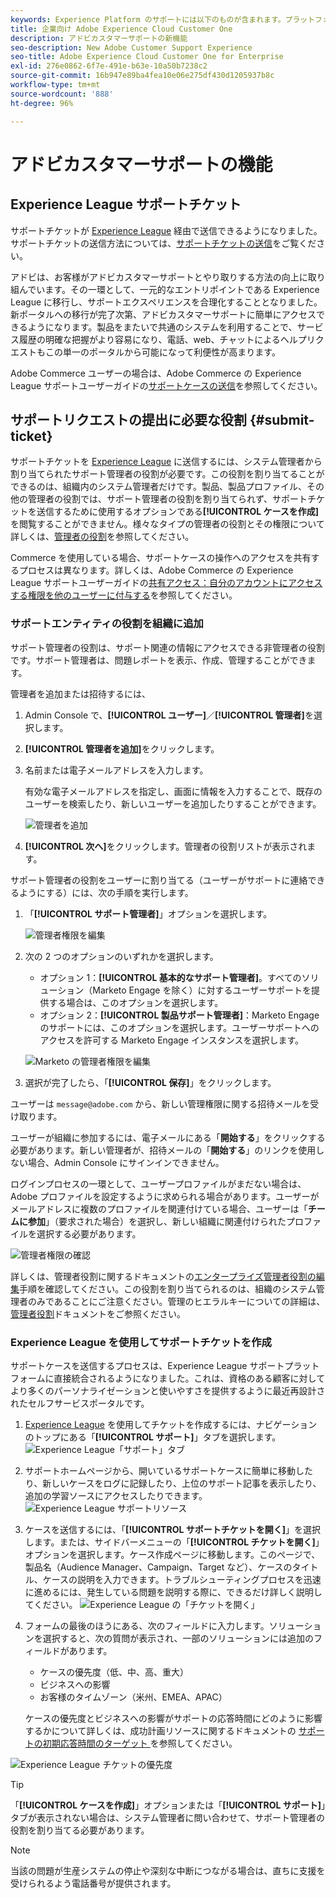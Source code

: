 ```yaml
---
keywords: Experience Platform のサポートには以下のものが含まれます。プラットフォームのサポート、インテリジェントサービスのサポート、カスタマー AI のサポート。アトリビューション AI のサポート、RTCDP のサポート、サポートチケットの送信、カスタマーサポート
title: 企業向け Adobe Experience Cloud Customer One
description: アドビカスタマーサポートの新機能
seo-description: New Adobe Customer Support Experience
seo-title: Adobe Experience Cloud Customer One for Enterprise
exl-id: 276e0862-6f7e-491e-b63e-10a50b7238c2
source-git-commit: 16b947e89ba4fea10e06e275df430d1205937b8c
workflow-type: tm+mt
source-wordcount: '888'
ht-degree: 96%

---
```


# アドビカスタマーサポートの機能

## Experience League サポートチケット

サポートチケットが [Experience League](https://experienceleague.adobe.com/home?lang=ja#support) 経由で送信できるようになりました。サポートチケットの送信方法については、[サポートチケットの送信](#create-a-support-ticket-with-experience-league)をご覧ください。

アドビは、お客様がアドビカスタマーサポートとやり取りする方法の向上に取り組んでいます。その一環として、一元的なエントリポイントである Experience League に移行し、サポートエクスペリエンスを合理化することとなりました。新ポータルへの移行が完了次第、アドビカスタマーサポートに簡単にアクセスできるようになります。製品をまたいで共通のシステムを利用することで、サービス履歴の明確な把握がより容易になり、電話、web、チャットによるヘルプリクエストもこの単一のポータルから可能になって利便性が高まります。

Adobe Commerce ユーザーの場合は、Adobe Commerce の Experience League サポートユーザーガイドの[サポートケースの送信](https://experienceleague.adobe.com/ja/docs/commerce-knowledge-base/kb/help-center-guide/magento-help-center-user-guide#support-case)を参照してください。

## サポートリクエストの提出に必要な役割 {#submit-ticket}

サポートチケットを [Experience League](https://experienceleague.adobe.com/home?lang=ja#support) に送信するには、システム管理者から割り当てられたサポート管理者の役割が必要です。この役割を割り当てることができるのは、組織内のシステム管理者だけです。製品、製品プロファイル、その他の管理者の役割では、サポート管理者の役割を割り当てられず、サポートチケットを送信するために使用するオプションである&#x200B;**[!UICONTROL ケースを作成]**&#x200B;を閲覧することができません。様々なタイプの管理者の役割とその権限について詳しくは、[管理者の役割](admin-roles.md)を参照してください。

Commerce を使用している場合、サポートケースの操作へのアクセスを共有するプロセスは異なります。詳しくは、Adobe Commerce の Experience League サポートユーザーガイドの[共有アクセス：自分のアカウントにアクセスする権限を他のユーザーに付与する](https://experienceleague.adobe.com/ja/docs/commerce-knowledge-base/kb/help-center-guide/magento-help-center-user-guide#shared-access)を参照してください。

### サポートエンティティの役割を組織に追加

サポート管理者の役割は、サポート関連の情報にアクセスできる非管理者の役割です。サポート管理者は、問題レポートを表示、作成、管理することができます。

管理者を追加または招待するには、

1. Admin Console で、**[!UICONTROL ユーザー]**／**[!UICONTROL 管理者]**&#x200B;を選択します。
1. **[!UICONTROL 管理者を追加]**&#x200B;をクリックします。
1. 名前または電子メールアドレスを入力します。

   有効な電子メールアドレスを指定し、画面に情報を入力することで、既存のユーザーを検索したり、新しいユーザーを追加したりすることができます。

   ![管理者を追加](assets/admin-console-add-admin.png)

1. **[!UICONTROL 次へ]**&#x200B;をクリックします。管理者の役割リストが表示されます。

サポート管理者の役割をユーザーに割り当てる（ユーザーがサポートに連絡できるようにする）には、次の手順を実行します。

1. 「**[!UICONTROL サポート管理者]**」オプションを選択します。

   ![管理者権限を編集](assets/edit-admin-rights.png)

1. 次の 2 つのオプションのいずれかを選択します。

   * オプション 1：**[!UICONTROL 基本的なサポート管理者]**。すべてのソリューション（Marketo Engage を除く）に対するユーザーサポートを提供する場合は、このオプションを選択します。
   * オプション 2：**[!UICONTROL 製品サポート管理者]**：Marketo Engage のサポートには、このオプションを選択します。ユーザーサポートへのアクセスを許可する Marketo Engage インスタンスを選択します。

   ![Marketo の管理者権限を編集](assets/edit-admin-rights-advanced.png)

1. 選択が完了したら、「**[!UICONTROL 保存]**」をクリックします。

ユーザーは `message@adobe.com` から、新しい管理権限に関する招待メールを受け取ります。

ユーザーが組織に参加するには、電子メールにある「**開始する**」をクリックする必要があります。新しい管理者が、招待メールの「**開始する**」のリンクを使用しない場合、Admin Console にサインインできません。

ログインプロセスの一環として、ユーザープロファイルがまだない場合は、Adobe プロファイルを設定するように求められる場合があります。ユーザーがメールアドレスに複数のプロファイルを関連付けている場合、ユーザーは「**チームに参加**」（要求された場合）を選択し、新しい組織に関連付けられたプロファイルを選択する必要があります。

![管理者権限の確認](assets/admin-rights-confirmation.png)

詳しくは、管理者役割に関するドキュメントの[エンタープライズ管理者役割の編集](admin-roles.md#add-enterprise-role)手順を確認してください。この役割を割り当てられるのは、組織のシステム管理者のみであることにご注意ください。管理のヒエラルキーについての詳細は、[管理者役割](admin-roles.md)ドキュメントをご参照ください。

### Experience League を使用してサポートチケットを作成

サポートケースを送信するプロセスは、Experience League サポートプラットフォームに直接統合されるようになりました。これは、資格のある顧客に対してより多くのパーソナライゼーションと使いやすさを提供するように最近再設計されたセルフサービスポータルです。

1. [Experience League](https://experienceleague.adobe.com/home?lang=ja#support) を使用してチケットを作成するには、ナビゲーションのトップにある「**[!UICONTROL サポート]**」タブを選択します。
   ![Experience League「サポート」タブ](./assets/experience-league-support-tab.png)
1. サポートホームページから、開いているサポートケースに簡単に移動したり、新しいケースをログに記録したり、上位のサポート記事を表示したり、追加の学習ソースにアクセスしたりできます。
   ![Experience League サポートリソース](./assets/experience-league-support-resources.png)
1. ケースを送信するには、「**[!UICONTROL サポートチケットを開く]**」を選択します。または、サイドバーメニューの「**[!UICONTROL チケットを開く]**」オプションを選択します。ケース作成ページに移動します。このページで、製品名（Audience Manager、Campaign、Target など）、ケースのタイトル、ケースの説明を入力できます。トラブルシューティングプロセスを迅速に進めるには、発生している問題を説明する際に、できるだけ詳しく説明してください。
   ![Experience League の「チケットを開く」](./assets/experience-league-open-ticket.png)
1. フォームの最後のほうにある、次のフィールドに入力します。ソリューションを選択すると、次の質問が表示され、一部のソリューションには追加のフィールドがあります。

   * ケースの優先度（低、中、高、重大）
   * ビジネスへの影響
   * お客様のタイムゾーン（米州、EMEA、APAC）

   ケースの優先度とビジネスへの影響がサポートの応答時間にどのように影響するかについて詳しくは、成功計画リソースに関するドキュメントの [ サポートの初期応答時間のターゲット ](https://experienceleague.adobe.com/ja/docs/support-resources/data-sheets/overview#targeted-initial-response-times-for-support) を参照してください。

![Experience League チケットの優先度](./assets/experience-league-ticket-priority.png)

>[!TIP]
>
> 「**[!UICONTROL ケースを作成]**」オプションまたは「**[!UICONTROL サポート]**」タブが表示されない場合は、システム管理者に問い合わせて、サポート管理者の役割を割り当てる必要があります。








>[!NOTE]
>
> 当該の問題が生産システムの停止や深刻な中断につながる場合は、直ちに支援を受けられるよう電話番号が提供されます。




<!--

## What About the Legacy Systems?

New Tickets/Cases will no longer be able to be submitted in legacy systems as of May 11th.  The [Admin Console](https://adminconsole.adobe.com/) will be used to submit new tickets/cases.

### Existing Tickets/Cases

* Between May 11th and May 20th the legacy systems will remain available to work existing tickets/cases to completion.
* Beginning May 20th the support team will migrate remaining open cases from the legacy systems to the new support experience.  You will receive an email notification regarding how to contact support to continue to work these cases.
-->
